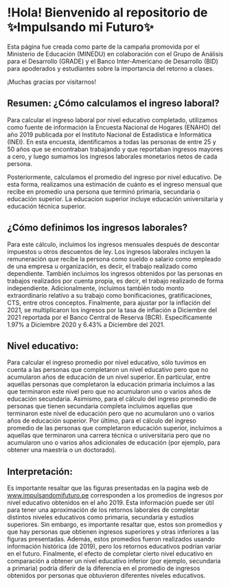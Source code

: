 # !Hola! Bienvenido al repositorio de ✨Impulsando mi Futuro✨

Esta página fue creada como parte de la campaña promovida por el Ministerio de Educación (MINEDU) en colaboración con el Grupo de Análisis para el Desarrollo (GRADE) y el Banco Inter-Americano de Desarrollo (BID) para apoderados y estudiantes sobre la importancia del retorno a clases. 

¡Muchas gracias por visitarnos!

## Resumen: ¿Cómo calculamos el ingreso laboral?

Para calcular el ingreso laboral por nivel educativo completado, utilizamos como fuente de información la Encuesta Nacional de Hogares (ENAHO) del año 2019 publicada por el Instituto Nacional de Estadística e Informática (INEI). En esta encuesta, identificamos a todas las personas de entre 25 y 50 años que se encontraban trabajando y que reportaban ingresos mayores a cero, y luego sumamos los ingresos laborales monetarios netos de cada persona. 

Posteriormente, calculamos el promedio del ingreso por nivel educativo. De esta forma, realizamos una estimación de cuánto es el ingreso mensual que recibe en promedio una persona que terminó primaria, secundaria o educación superior. La educacion superior incluye educación universitaria y educación técnica superior. 

## ¿Cómo definimos los ingresos laborales?
 Para este cálculo, incluimos los ingresos mensuales después de descontar impuestos u otros descuentos de ley. Los ingresos laborales incluyen la remuneración que recibe la persona como sueldo o salario como empleado de una empresa u organización, es decir, el trabajo realizado como dependiente. También incluimos los ingresos obtenidos por las personas en trabajos realizados por cuenta propia, es decir, el trabajo realizado de forma independiente. Adicionalmente, incluimos también todo monto extraordinario relativo a su trabajo como bonificaciones, gratificaciones, CTS, entre otros conceptos. Finalmente, para ajustar por la inflación del 2021, se multiplicaron los ingresos por la tasa de inflación a Diciembre del 2021 reportada por el Banco Central de Reserva (BCR). Específicamente 1.97% a Diciembre 2020 y 6.43% a Diciembre del 2021. 

## Nivel educativo:
Para calcular el ingreso promedio por nivel educativo, sólo tuvimos en cuenta a las personas que completaron un nivel educativo pero que no acumularon años de educación de un nivel superior. En particular, entre aquellas personas que completaron la educación primaria incluimos a las que terminaron este nivel pero que no acumularon uno o varios años de educación secundaria. Asimismo, para el cálculo del ingreso promedio de personas que tienen secundaria completa incluimos aquellas que terminaron este nivel de educación pero que no acumularon uno o varios años de educación superior. Por último, para el cálculo del ingreso promedio de las personas que completaron educación superior, incluimos a aquellas que terminaron una carrera técnica o universitaria pero que no acumularon uno o varios años adicionales de educación (por ejemplo, para obtener una maestría o un doctorado).

## Interpretación:
Es importante resaltar que las figuras presentadas en la pagina web de www.impulsandomifuturo.pe corresponden a los promedios de ingresos por nivel educativo obtenidos en el año 2019. Esta información puede ser útil para tener una aproximación de los retornos laborales de completar distintos niveles educativos como primaria, secundaria y estudios superiores. Sin embargo, es importante resaltar que, estos son promedios y que hay personas que obtienen ingresos superiores y otras inferiores a las figuras presentadas. Además, estos promedios fueron realizados usando información histórica (de 2019), pero los retornos educativos podrían variar en el futuro. Finalmente, el efecto de completar cierto nivel educativo en comparación a obtener un nivel educativo inferior (por ejemplo, secundaria a primaria) podría diferir de la diferencia en el promedio de ingresos obtenidos por personas que obtuvieron diferentes niveles educativos.
